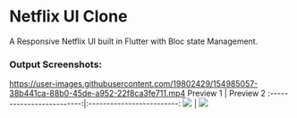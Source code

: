 # Netflix UI Clone

A Responsive Netflix UI built in Flutter with Bloc state Management.
### Output Screenshots:
https://user-images.githubusercontent.com/19802429/154985057-38b441ca-88b0-45de-a952-22f8ca3fe711.mp4
Preview 1             |  Preview 2
:-------------------------:|:-------------------------:
![](https://github.com/ShunyaCodes/Responsive-Netflix-UI-clone/blob/main/screenshots/mobile0.png)  |  ![](https://github.com/ShunyaCodes/Responsive-Netflix-UI-clone/blob/main/screenshots/mobile1.png)




